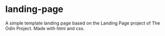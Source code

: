 # landing-page    

A simple template landing page based on the Landing Page project of The Odin Project.
Made with html and css.